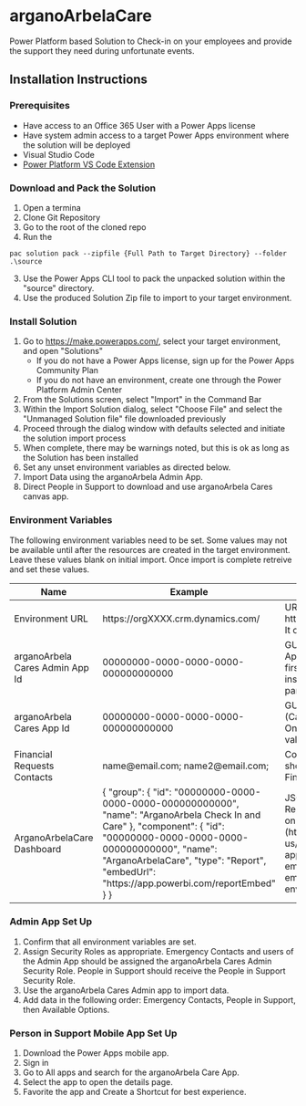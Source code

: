 # arganoArbelaCare
Power Platform based Solution to Check-in on your employees and provide the support they need during unfortunate events.

## Installation Instructions

### Prerequisites
* Have access to an Office 365 User with a Power Apps license
* Have system admin access to a target Power Apps environment where the solution will be deployed
* Visual Studio Code
* <a href = "https://docs.microsoft.com/en-us/powerapps/developer/data-platform/powerapps-cli">Power Platform VS Code Extension</a>

### Download and Pack the Solution
1. Open a termina
2. Clone Git Repository 
2. Go to the root of the cloned repo
3. Run the 
```powershell{15}
pac solution pack --zipfile {Full Path to Target Directory} --folder .\source 
```
3. Use the Power Apps CLI tool to pack the unpacked solution within the "source" directory. 
4. Use the produced Solution Zip file to import to your target environment. 

### Install Solution
1. Go to https://make.powerapps.com/, select your target environment, and open "Solutions"
	* If you do not have a Power Apps license, sign up for the Power Apps Community Plan
	* If you do not have an environment, create one through the Power Platform Admin Center
2. From the Solutions screen, select "Import" in the Command Bar
3. Within the Import Solution dialog, select "Choose File" and select the "Unmanaged Solution file" file downloaded previously
4. Proceed through the dialog window with defaults selected and initiate the solution import process
5. When complete, there may be warnings noted, but this is ok as long as the Solution has been installed
6. Set any unset environment variables as directed below.
7. Import Data using the arganoArbela Admin App.
8. Direct People in Support to download and use arganoArbela Cares canvas app. 

### Environment Variables
The following environment variables need to be set. Some values may not be available until after the resources are created in the target environment. Leave these values blank on initial import. Once import is complete retreive and set these values. 
<table>
    <thead>
        <tr>
            <th>Name</th>
            <th>Example</th>
            <th>Description</th>
        </tr>
    </thead>
    <tbody>
		<tr>
            <td>Environment URL</td>
            <td>https://orgXXXX.crm.dynamics.com/</td>
            <td>URL of the target environment (ex: https://orgXXXX.crm.dynamics.com/). It can be found in the admin center</td>
        </tr>
		<tr>
            <td>arganoArbela Cares Admin App Id</td>
            <td>00000000-0000-0000-0000-000000000000</td>
            <td>GUID of arganoArbela Cares Admin App (Model-Driven). Leave blank for first import. Once the solution is installed, find this value in the details pane.</td>
        </tr>
		<tr>
			<td>arganoArbela Cares App Id</td>
            <td>00000000-0000-0000-0000-000000000000</td>
            <td>GUID of arganoArbela Cares App (Canvas). Leave blank for first import. Once the solution is installed, find this value in the details pane.</td>
		</tr>
        <tr>
            <td>Financial Requests Contacts</td>
            <td>name@email.com; name2@email.com;</td>
            <td>Comma separated list of people who should be notified on creation of Finanical Requests</td>
        </tr>
		 <tr>
            <td>ArganoArbelaCare Dashboard</td>
            <td>
				{
    				"group": {
        				"id": "00000000-0000-0000-0000-000000000000",
        				"name": "ArganoArbela Check In and Care"
    				},
    				"component": {
						"id": "00000000-0000-0000-0000-000000000000",
						"name": "ArganoArbelaCare",
						"type": "Report",
						"embedUrl": "https://app.powerbi.com/reportEmbed"
    				}
				}
			</td>
            <td>JSON representation of Power BI Report and Dashboard. Leave Blank on Import. (https://docs.microsoft.com/en-us/powerapps/maker/model-driven-apps/create-edit-powerbi-embedded-page#create-power-bi-embedded-page-with-an-environment-variable)</td>
        </tr>
    </tbody>
</table>

### Admin App Set Up
1. Confirm that all environment variables are set. 
2. Assign Security Roles as appropriate. Emergency Contacts and users of the Admin App should be assigned the arganoArbela Cares Admin Security Role. People in Support should receive the People in Support Security Role. 
3. Use the arganoArbela Cares Admin app to import data. 
4. Add data in the following order: Emergency Contacts, People in Support, then Available Options. 

### Person in Support Mobile App Set Up
1. Download the Power Apps mobile app.
2. Sign in
3. Go to All apps and search for the arganoArbela Care App.
4. Select the app to open the details page.
5. Favorite the app and Create a Shortcut for best experience.
